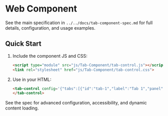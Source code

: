 # <tab-control> Web Component

See the main specification in `../../docs/tab-component-spec.md` for full details, configuration, and usage examples.

## Quick Start

1. Include the component JS and CSS:
   ```html
   <script type="module" src="js/Tab-Component/tab-control.js"></script>
   <link rel="stylesheet" href="js/Tab-Component/tab-control.css">
   ```
2. Use in your HTML:
   ```html
   <tab-control config='{"tabs":[{"id":"tab-1","label":"Tab 1","panel":"panel-1","content":"tab1.html"}]}'>
   </tab-control>
   ```

See the spec for advanced configuration, accessibility, and dynamic content loading.
